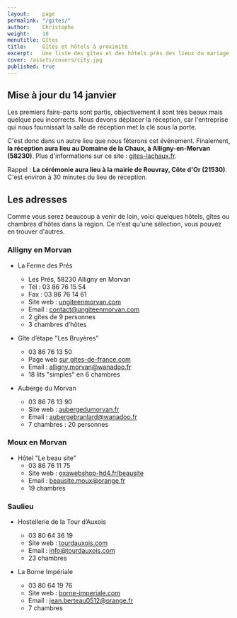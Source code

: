 ```yaml
---
layout:    page
permalink: "/gites/"
author:    Christophe
weight:    10
menutitle: Gîtes
title:     Gîtes et hôtels à proximité
excerpt:   Une liste des gîtes et des hôtels près des lieux du mariage
cover: /assets/covers/city.jpg
published: true
---
```


## Mise à jour du 14 janvier

Les premiers faire-parts sont partis, objectivement il sont très beaux mais quelque peu incorrects. Nous devons déplacer la réception, car l'entreprise qui nous fournissait la salle de réception met la clé sous la porte.

C'est donc dans un autre lieu que nous fêterons cet événement. Finalement, **la réception aura lieu au Domaine de la Chaux, à Alligny-en-Morvan (58230)**. Plus d'informations sur ce site : [gites-lachaux.fr](http://www.gites-lachaux.fr/).

Rappel : **La cérémonie aura lieu à la mairie de Rouvray, Côte d'Or (21530)**. C'est environ à 30 minutes du lieu de réception.

## Les adresses

Comme vous serez beaucoup à venir de loin, voici quelques hôtels, gîtes ou chambres d'hôtes dans la région. Ce n'est qu'une sélection, vous pouvez en trouver d'autres.

### Alligny en Morvan

- La Ferme des Prés
    - Les Prés, 58230 Alligny en Morvan
    - Tél : 03 86 76 15 54
    - Fax : 03 86 76 14 61
    - Site web : [ungiteenmorvan.com](http://ungiteenmorvan.com)
    - Email : [contact@ungiteenmorvan.com](mailto:contact@ungiteenmorvan.com)
    - 2 gîtes de 9 personnes
    - 3 chambres d’hôtes

- Gîte d’étape "Les Bruyères"
    - 03 86 76 13 50
    - Page web [sur gites-de-france.com](https://www.gites-de-france.com/location-vacances-Alligny-en-morvan-Gite-de-sejour-Les-Bruyeres-58G930.html)
    - Email : [alligny.morvan@wanadoo.fr](mailto:alligny.morvan@wanadoo.fr)
    - 18 lits "simples" en 6 chambres

- Auberge du Morvan
    - 03 86 76 13 90
    - Site web : [aubergedumorvan.fr](https://www.aubergedumorvan.fr)
    - Email : [aubergebranlard@wanadoo.fr](mailto:aubergebranlard@wanadoo.fr)
    - 7 chambres : 20 personnes

### Moux en Morvan

- Hôtel  "Le beau site"
    - 03 86 76 11 75
    - Site web : [oxawebshop-hd4.fr/beausite](http://www.oxawebshop-hd4.fr/beausite/)
    - Email : [beausite.moux@orange.fr](mailto:beausite.moux@orange.fr)
    - 19 chambres

### Saulieu

- Hostellerie de la Tour d’Auxois
    - 03 80 64 36 19
    - Site web : [tourdauxois.com](http://www.tourdauxois.com/)
    - Email : [info@tourdauxois.com](mailto:info@tourdauxois.com)
    - 23 chambres

- La Borne Impériale
    - 03 80 64 19 76
    - Site web : [borne-imperiale.com](http://www.borne-imperiale.com/)
    - Email : [jean.berteau0512@orange.fr](mailto:jean.berteau0512@orange.fr)
    - 7 chambres
